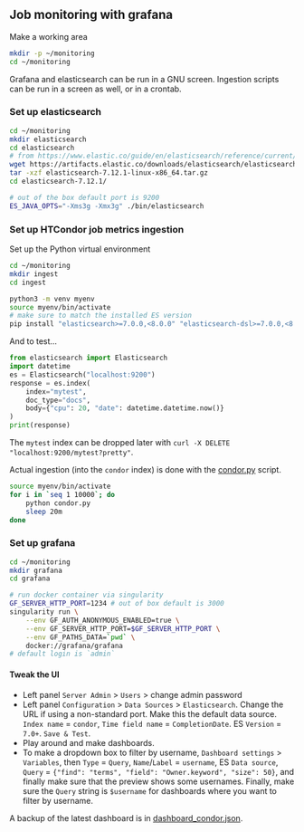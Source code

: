 ## Job monitoring with grafana

Make a working area
```bash
mkdir -p ~/monitoring
cd ~/monitoring
```

Grafana and elasticsearch can be run in a GNU screen. Ingestion scripts
can be run in a screen as well, or in a crontab.

### Set up elasticsearch

```bash
cd ~/monitoring
mkdir elasticsearch
cd elasticsearch
# from https://www.elastic.co/guide/en/elasticsearch/reference/current/targz.html
wget https://artifacts.elastic.co/downloads/elasticsearch/elasticsearch-7.12.1-linux-x86_64.tar.gz
tar -xzf elasticsearch-7.12.1-linux-x86_64.tar.gz
cd elasticsearch-7.12.1/ 

# out of the box default port is 9200
ES_JAVA_OPTS="-Xms3g -Xmx3g" ./bin/elasticsearch
```


### Set up HTCondor job metrics ingestion

Set up the Python virtual environment
```bash
cd ~/monitoring
mkdir ingest
cd ingest

python3 -m venv myenv
source myenv/bin/activate
# make sure to match the installed ES version
pip install "elasticsearch>=7.0.0,<8.0.0" "elasticsearch-dsl>=7.0.0,<8.0.0" pytz tqdm
```

And to test...
```python
from elasticsearch import Elasticsearch
import datetime
es = Elasticsearch("localhost:9200")
response = es.index(
    index="mytest",
    doc_type="docs",
    body={"cpu": 20, "date": datetime.datetime.now()}
)
print(response)
```
The `mytest` index can be dropped later with `curl -X DELETE "localhost:9200/mytest?pretty"`.

Actual ingestion (into the `condor` index) is done with the [condor.py](ingest/condor.py) script.
```bash
source myenv/bin/activate
for i in `seq 1 10000`; do 
    python condor.py
    sleep 20m
done
```



### Set up grafana

```bash
cd ~/monitoring
mkdir grafana
cd grafana

# run docker container via singularity
GF_SERVER_HTTP_PORT=1234 # out of box default is 3000
singularity run \
    --env GF_AUTH_ANONYMOUS_ENABLED=true \
    --env GF_SERVER_HTTP_PORT=$GF_SERVER_HTTP_PORT \
    --env GF_PATHS_DATA=`pwd` \
    docker://grafana/grafana
# default login is `admin`
```

#### Tweak the UI

* Left panel `Server Admin` > `Users` > change admin password
* Left panel `Configuration` > `Data Sources` > `Elasticsearch`. Change the URL if using a non-standard port. Make this the default data source.
`Index name` = `condor`, `Time field name` = `CompletionDate`. ES `Version` = `7.0+`. `Save & Test`.
* Play around and make dashboards.
* To make a dropdown box to filter by username, `Dashboard settings` > `Variables`, 
then `Type` = `Query`, `Name`/`Label` = `username`, ES `Data source`,
`Query` = `{"find": "terms", "field": "Owner.keyword", "size": 50}`,
and finally make sure that the preview shows some usernames. 
Finally, make sure the `Query` string is `$username` for dashboards where you want to filter by username.

A backup of the latest dashboard is in [dashboard_condor.json](grafana/settings/dashboard_condor.json).
